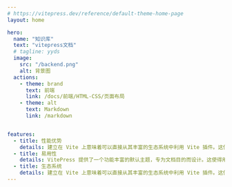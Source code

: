 ```yaml
---
# https://vitepress.dev/reference/default-theme-home-page
layout: home

hero:
  name: "知识库"
  text: "vitepress文档"
  # tagline: yyds
  image: 
    src: "/backend.png"
    alt: 背景图
  actions:
    - theme: brand
      text: 前端
      link: /docs/前端/HTML-CSS/页面布局
    - theme: alt
      text: Markdown
      link: /markdown


features:
  - title: 性能优势
    details: 建立在 Vite 上意味着可以直接从其丰富的生态系统中利用 Vite 插件。这使得 VitePress 成为构建以内容为中心但也需要非平凡交互性的网站的理想选择
  - title: 易用性
    details: VitePress 提供了一个功能丰富的默认主题，专为文档目的而设计。这使得用户可以以最小的努力启动漂亮的文档站点，无需任何特定于 Vue 的知识
  - title: 生态系统
    details: 建立在 Vite 上意味着可以直接从其丰富的生态系统中利用 Vite 插件。这使得 VitePress 成为构建以内容为中心但也需要非平凡交互性的网站的理想选择。
---
```


